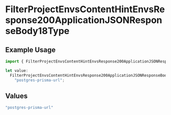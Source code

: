 # FilterProjectEnvsContentHintEnvsResponse200ApplicationJSONResponseBody18Type

## Example Usage

```typescript
import { FilterProjectEnvsContentHintEnvsResponse200ApplicationJSONResponseBody18Type } from "@simplesagar/vercel/models/filterprojectenvsop.js";

let value:
  FilterProjectEnvsContentHintEnvsResponse200ApplicationJSONResponseBody18Type =
    "postgres-prisma-url";
```

## Values

```typescript
"postgres-prisma-url"
```
